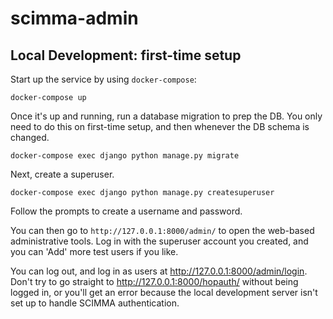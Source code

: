 # scimma-admin

## Local Development: first-time setup

Start up the service by using `docker-compose`:
```
docker-compose up
```

Once it's up and running, run a database migration to prep the DB. You only need
to do this on first-time setup, and then whenever the DB schema is changed.

```
docker-compose exec django python manage.py migrate
```

Next, create a superuser.
```
docker-compose exec django python manage.py createsuperuser
```

Follow the prompts to create a username and password.

You can then go to `http://127.0.0.1:8000/admin/` to open the web-based
administrative tools. Log in with the superuser account you created, and you can
'Add' more test users if you like.

You can log out, and log in as users at http://127.0.0.1:8000/admin/login. Don't
try to go straight to http://127.0.0.1:8000/hopauth/ without being logged in, or
you'll get an error because the local development server isn't set up to handle
SCIMMA authentication.
